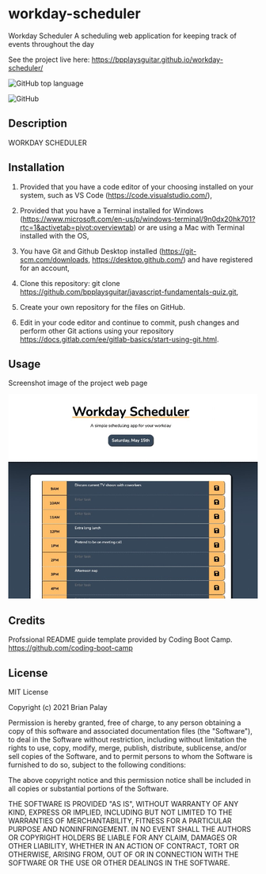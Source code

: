 # workday-scheduler

Workday Scheduler
A scheduling web application for keeping track of events throughout the day

See the project live here:
https://bpplaysguitar.github.io/workday-scheduler/

![GitHub top language](https://img.shields.io/github/languages/top/bpplaysguitar/workday-scheduler?color=%23ffb3ba&logo=GitHub&logoColor=%23ffb3ba)

![GitHub](https://img.shields.io/github/license/bpplaysguitar/workday-scheduler?color=%23ffffba&logo=GitHub&logoColor=%23ffffba)

## Description
WORKDAY SCHEDULER


## Installation

1. Provided that you have a code editor of your choosing installed on your system, such as VS Code (https://code.visualstudio.com/),

2. Provided that you have a Terminal installed for Windows (https://www.microsoft.com/en-us/p/windows-terminal/9n0dx20hk701?rtc=1&activetab=pivot:overviewtab) or are using a Mac with Terminal installed with the OS,

3. You have Git and Github Desktop installed (https://git-scm.com/downloads, https://desktop.github.com/) and have registered for an account,

4. Clone this repository:
git clone https://github.com/bpplaysguitar/javascript-fundamentals-quiz.git,

5. Create your own repository for the files on GitHub.

6. Edit in your code editor and continue to commit, push changes and perform other Git actions using your repository https://docs.gitlab.com/ee/gitlab-basics/start-using-git.html.

## Usage

Screenshot image of the project web page

![](assets/images/screenshot.jpg)

## Credits

Profssional README guide template provided by Coding Boot Camp. https://github.com/coding-boot-camp

## License

MIT License

Copyright (c) 2021 Brian Palay

Permission is hereby granted, free of charge, to any person obtaining a copy
of this software and associated documentation files (the "Software"), to deal
in the Software without restriction, including without limitation the rights
to use, copy, modify, merge, publish, distribute, sublicense, and/or sell
copies of the Software, and to permit persons to whom the Software is
furnished to do so, subject to the following conditions:

The above copyright notice and this permission notice shall be included in all
copies or substantial portions of the Software.

THE SOFTWARE IS PROVIDED "AS IS", WITHOUT WARRANTY OF ANY KIND, EXPRESS OR
IMPLIED, INCLUDING BUT NOT LIMITED TO THE WARRANTIES OF MERCHANTABILITY,
FITNESS FOR A PARTICULAR PURPOSE AND NONINFRINGEMENT. IN NO EVENT SHALL THE
AUTHORS OR COPYRIGHT HOLDERS BE LIABLE FOR ANY CLAIM, DAMAGES OR OTHER
LIABILITY, WHETHER IN AN ACTION OF CONTRACT, TORT OR OTHERWISE, ARISING FROM,
OUT OF OR IN CONNECTION WITH THE SOFTWARE OR THE USE OR OTHER DEALINGS IN THE
SOFTWARE.
